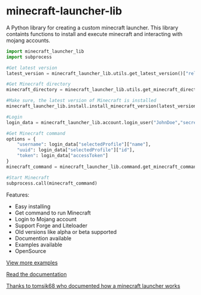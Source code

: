 # minecraft-launcher-lib

A Python library for creating a custom minecraft launcher. This library containts functions to install and execute minecraft and interacting with mojang accounts.

```python
import minecraft_launcher_lib
import subprocess

#Get latest version
latest_version = minecraft_launcher_lib.utils.get_latest_version()["release"]

#Get Minecraft directory
minecraft_directory = minecraft_launcher_lib.utils.get_minecraft_directory()

#Make sure, the latest version of Minecraft is installed
minecraft_launcher_lib.install.install_minecraft_version(latest_version,minecraft_directory)

#Login
login_data = minecraft_launcher_lib.account.login_user("JohnDoe","secret")

#Get Minecraft command
options = {
    "username": login_data["selectedProfile"]["name"],
    "uuid": login_data["selectedProfile"]["id"],
    "token": login_data["accessToken"]
}
minecraft_command = minecraft_launcher_lib.command.get_minecraft_command(latest_version,minecraft_directory,options)

#Start Minecraft
subprocess.call(minecraft_command)
```

Features:
- Easy installing
- Get command to run Minecraft
- Login to Mojang account
- Support Forge and Liteloader
- Old versions like alpha or beta supported
- Documention available
- Examples available
- OpenSource

[View more examples](https://gitlab.com/JakobDev/minecraft-launcher-lib/-/tree/master/examples)

[Read the documentation](https://minecraft-launcher-lib.readthedocs.io/en/latest/index.html)

[Thanks to tomsik68 who documented how a minecraft launcher works](https://github.com/tomsik68/mclauncher-api/wiki)
